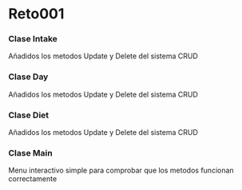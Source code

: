 # Reto001

### Clase Intake
Añadidos los metodos Update y Delete del sistema CRUD
### Clase Day
Añadidos los metodos Update y Delete del sistema CRUD
### Clase Diet
Añadidos los metodos Update y Delete del sistema CRUD
### Clase Main
Menu interactivo simple para comprobar que los metodos funcionan correctamente
